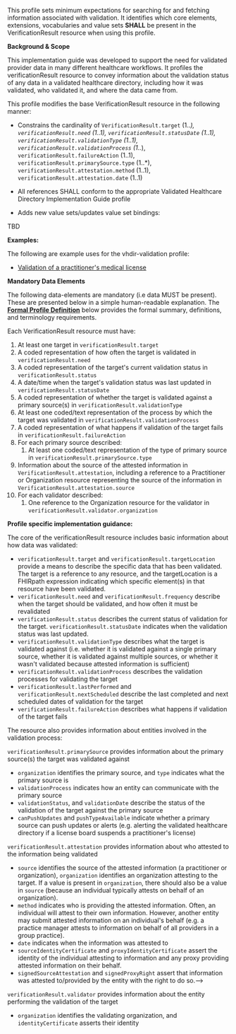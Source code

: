 This profile sets minimum expectations for searching for and fetching information associated with validation. It identifies which core elements, extensions, vocabularies and value sets **SHALL** be present in the VerificationResult resource when using this profile.

**Background & Scope**

This implementation guide was developed to support the need for validated provider data in many different healthcare workflows. It profiles the verificationResult resource to convey information about the validation status of any data in a validated healthcare directory, including how it was validated, who validated it, and where the data came from.

This profile modifies the base VerificationResult resource in the following manner:

*  Constrains the cardinality of `VerificationResult.target` (1..*), `verificationResult.need` (1..1), `verificationResult.statusDate` (1..1), `verificationResult.validationType` (1..1), `verificationResult.validationProcess` (1..*), `verificationResult.failureAction` (1..1), `verificationResult.primarySource.type` (1..*), `verificationResult.attestation.method` (1..1), `verificationResult.attestation.date` (1..1)

*  All references SHALL conform to the appropriate Validated Healthcare Directory Implementation Guide profile

*  Adds new value sets/updates value set bindings:

TBD

**Examples:**

The following are example uses for the vhdir-validation profile:

-  [Validation of a practitioner's medical license](VerificationResult-license.html)


**Mandatory Data Elements**

The following data-elements are mandatory (i.e data MUST be present). These are presented below in a simple human-readable explanation. The [**Formal Profile Definition**](#profile) below provides the  formal summary, definitions, and  terminology requirements.  

Each VerificationResult resource must have:
1.  At least one target in `verificationResult.target`
1.  A coded representation of how often the target is validated in `verificationResult.need`
1.  A coded representation of the target's current validation status in `verificationResult.status`
1.  A date/time when the target's validation status was last updated in `verificationResult.statusDate`
1.  A coded representation of whether the target is validated against a primary source(s) in `verificationResult.validationType`
1.  At least one coded/text representation of the process by which the target was validated in `verificationResult.validationProcess`
1.  A coded representation of what happens if validation of the target fails in `verificationResult.failureAction`
1.  For each primary source described:
    1.  At least one coded/text representation of the type of primary source in `verificationResult.primarySource.type`
1.  Information about the source of the attested information in `VerificationResult.attestation`, including a reference to a Practitioner or Organization resource representing the source of the information in `VerificationResult.attestation.source`
1.  For each validator described:
    1.  One reference to the Organization resource for the validator in `verificationResult.validator.organization`


**Profile specific implementation guidance:**

The core of the verificationResult resource includes basic information about how data was validated:

*  `verificationResult.target` and `verificationResult.targetLocation` provide a means to describe the specific data that has been validated. The target is a reference to any resource, and the targetLocation is a FHIRpath expression indicating which specific element(s) in that resource have been validated.
*  `verificationResult.need` and `verificationResult.frequency` describe when the target should be validated, and how often it must be revalidated
*  `verificationResult.status` describes the current status of validation for the target. `verificationResult.statusDate` indicates when the validation status was last updated.
*  `verificationResult.validationType` describes what the target is validated against (i.e. whether it is validated against a single primary source, whether it is validated against multiple sources, or whether it wasn't validated because attested information is sufficient)
*  `verificationResult.validationProcess` describes the validation processes for validating the target
*  `verificationResult.lastPerformed` and `verificationResult.nextScheduled` describe the last completed and next scheduled dates of validation for the target
*  `verificationResult.failureAction` describes what happens if validation of the target fails

The resource also provides information about entities involved in the validation process:

`verificationResult.primarySource` provides information about the primary source(s) the target was validated against
*  `organization` identifies the primary source, and `type` indicates what the primary source is
*  `validationProcess` indicates how an entity can communicate with the primary source
*  `validationStatus`, and `validationDate` describe the status of the validation of the target against the primary source
*  `canPushUpdates` and `pushTypeAvailable` indicate whether a primary source can push updates or alerts (e.g. alerting the validated healthcare directory if a license board suspends a practitioner's license)

`verificationResult.attestation` provides information about who attested to the information being validated
*  `source` identifies the source of the attested information (a practitioner or organization), `organization` identifies an organization attesting to the target. If a value is present in `organization`, there should also be a value in `source` (because an individual typically attests on behalf of an organization).
*  `method` indicates who is providing the attested information. Often, an individual will attest to their own information. However, another entity may submit attested information on an individual's behalf (e.g. a practice manager attests to information on behalf of all providers in a group practice). 
*  `date` indicates when the information was attested to
*  `sourceIdentityCertificate` and `proxyIdentityCertificate` assert the identity of the individual attesting to information and any proxy providing attested information on their behalf. 
*  `signedSourceAttestation` and `signedProxyRight` assert that information was attested to/provided by the entity with the right to do so.-->

`verificationResult.validator` provides information about the entity performing the validation of the target
*  `organization` identifies the validating organization, and `identityCertificate` asserts their identity
<!--*  `signedValidatorAttestation` asserts that the validator has validated the target -->

